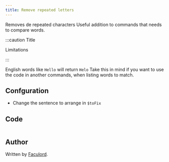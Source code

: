 ```yaml
---
title: Remove repeated letters
---
```


Removes de repeated characters
Useful addition to commands that needs to compare words.

:::caution Title

Limitations

:::

English words like `Hello` will return `Helo`
Take this in mind if you want to use the code in another commands, when listing words to match.

## Confguration

- Change the sentence to arrange in `$toFix`

## Code

```gotmpl file=../../../src/utilities/removeRepeatedLetters.go.tmpl

```

## Author

Written by [Faculord](https://github.com/LattandiFacundo).
